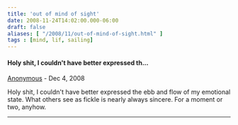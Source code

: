 ```yaml
---
title: 'out of mind of sight'
date: 2008-11-24T14:02:00.000-06:00
draft: false
aliases: [ "/2008/11/out-of-mind-of-sight.html" ]
tags : [mind, lif, sailing]
---
```


#### Holy shit, I couldn't have better expressed th...
[Anonymous]( "noreply@blogger.com") - <time datetime="2008-12-04T16:07:00.000-06:00">Dec 4, 2008</time>

Holy shit, I couldn't have better expressed the ebb and flow of my emotional state. What others see as fickle is nearly always sincere. For a moment or two, anyhow.
<hr />
